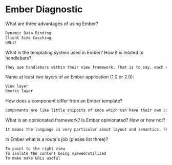 # Ember Diagnostic

What are three advantages of using Ember?

```md
Dynamic Data Binding
Client Side Casching
URLs!
```

What is the templating system used in Ember? How it is related to
handlebars?

```md
They use handlebars within their view framework. That is to say, each view has its own template which may be compiled along with many componants which in turn may have their own templates. These templates are all pumped into a basic ember html boilerplate and may also have extensions with in their HB templates.
```

Name at least two layers of an Ember application (1.0 or 2.0):

```md
View layer
Routes layer
```

How does a component differ from an Ember template?

```md
componants are like little snippits of code which can have their own compartmentalized javascipt. They can be used within templates but cant be routed to like templates
```

What is an opinionated framework? Is Ember opinionated? How or how not?

```md
It means the language is very particular about layout and semantics. From what I gather ember is very opinionated.

```

In Ember what is a route's job (please list three)?

```md
To point to the right view
To isolate the content being viewed/utilized
To make make URLs useful
```
